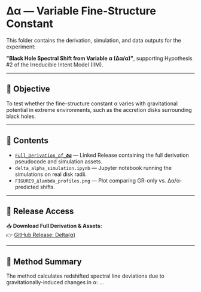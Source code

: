 # Δα — Variable Fine-Structure Constant

This folder contains the derivation, simulation, and data outputs for the experiment:

**"Black Hole Spectral Shift from Variable α (Δα/α)"**, supporting Hypothesis #2 of the Irreducible Intent Model (IIM).

---

## 🧪 Objective

To test whether the fine-structure constant α varies with gravitational potential in extreme environments, such as the accretion disks surrounding black holes.

---

## 📂 Contents

- [`Full_Derivation_of_𝜹𝜶`](https://github.com/IIMParadigm/The-IIM-Experiments/releases/tag/Delta(alpha)) — Linked Release containing the full derivation pseudocode and simulation assets.
- `delta_alpha_simulation.ipynb` — Jupyter notebook running the simulations on real disk radii.
- `FIGURE9_Δlambda_profiles.png` — Plot comparing GR-only vs. Δα/α-predicted shifts.

---

## 🔗 Release Access

📥 **Download Full Derivation & Assets:**  
👉 [GitHub Release: Delta(α)](https://github.com/IIMParadigm/The-IIM-Experiments/releases/tag/Delta(alpha))

---

## 🔬 Method Summary

The method calculates redshifted spectral line deviations due to gravitationally-induced changes in α:
...

